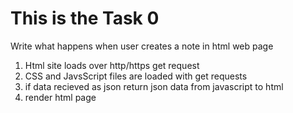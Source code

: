 # This is the Task 0

Write what happens when user creates a note in html web page

1. Html site loads over http/https get request
2. CSS and JavsScript files are loaded with get requests
3. if data recieved as json return json data from javascript to html
4. render html page